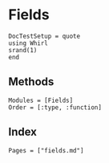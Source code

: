 # Fields

```@meta
DocTestSetup = quote
using Whirl
srand(1)
end
```

## Methods

```@autodocs
Modules = [Fields]
Order = [:type, :function]
```

## Index

```@index
Pages = ["fields.md"]
```
